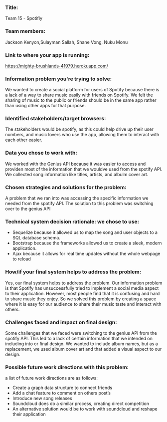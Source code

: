 ### Title: 
Team 15 - Spotifly
### Team members: 
Jackson Kenyon,Sulayman Sallah, Shane Vong, Nuku Monu
### Link to where your app is running: 
https://mighty-brushlands-41979.herokuapp.com/
### Information problem you're trying to solve: 
We wanted to create a social platform for users of Spotify because there is a lack of a way to share music easily with friends on Spotify. We felt the sharing of music to the public or friends should be in the same app rather than using other apps for that purpose.
### Identified stakeholders/target browsers: 
The stakeholders would be spotify, as this could help drive up their user numbers, and music lovers who use the app, allowing them to interact with each other easier.
### Data you chose to work with: 
We worked with the Genius API because it was easier to access and providen most of the information that we wouldve used from the spotify API. We collected song information like titles, artists, and albulm cover art.
### Chosen strategies and solutions for the problem: 
A problem that we ran into was accessing the specific information we needed from the spotify API. The solution to this problem was switching over to the genius API
### Technical system decision rationale: we chose to use:
* Sequelize because it allowed us to map the song and user objects to a SQL database schema. 
* Bootstrap because the frameworks allowed us to create a sleek, modern application.
* Ajax because it allows for real time updates without the whole webpage to reload
### How/if your final system helps to address the problem: 
Yes, our final system helps to address the problem. Our information problem is that Spotify has unsuccessfully tried to implement a social media aspect to their application. However, most people find that it is confusing and hard to share music they enjoy. So we solved this problem by creating a space where it is easy for our audience to share their music taste and interact with others.
### Challenges faced and impact on final design: 
Some challenges that we faced were switching to the genius API from the spotify API. This led to a lack of certain information that we intended on including into or final design. We wanted to include album names, but as a replacement, we used album cover art and that added a visual aspect to our design.
### Possible future work directions with this problem: 
a list of future work directions are as follows:
* Create a graph data structure to connect friends
* Add a chat feature to comment on others post’s
* Introduce new song releases
* Soundcloud does do a similar process, creating direct competition
* An alternative solution would be to work with soundcloud and reshape their application